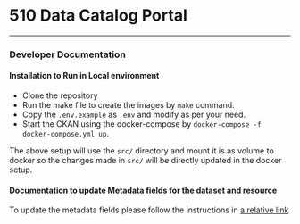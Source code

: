 510 Data Catalog Portal
==========================
----------------------------------------------------------------
### Developer Documentation

#### Installation to Run in Local environment

- Clone the repository
- Run the make file to create the images by `make` command.
- Copy the `.env.example` as `.env` and modify as per your need.
- Start the CKAN using the docker-compose by `docker-compose -f docker-compose.yml up`.

The above setup will use the `src/` directory and mount it is as volume to docker so the changes made in `src/` will be directly updated in the docker setup.

#### Documentation to update Metadata fields for the dataset and resource

To update the metadata fields please follow the instructions in [a relative link](documentation/update_metadata_fields.md)